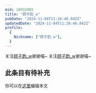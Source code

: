 ```yaml
---
mid: 18932485
title: "顾子韵_w"
pubDate: "2024-11-04T11:26:46.842Z"
updatedDate: "2024-11-04T11:26:46.842Z"
profile:
  {
    Nickname: ["顾子韵_w"],
  }
---
```


关注[顾子韵_w](https://space.bilibili.com/18932485)谢谢喵~ 关注[顾子韵_w](https://space.bilibili.com/18932485)谢谢喵~

## 此条目有待补充
你可以在[这里](https://github.com/Yuhanawa/VTuber.ICU-Content/edit/master/v/顾子韵_w/index.md)编辑本文
